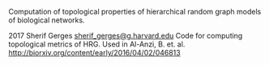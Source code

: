 Computation of topological properties of hierarchical random graph models of biological networks. 

2017 Sherif Gerges <sherif_gerges@g.harvard.edu>
Code for computing topological metrics of HRG. Used in Al-Anzi, B. et. al. 
http://biorxiv.org/content/early/2016/04/02/046813



